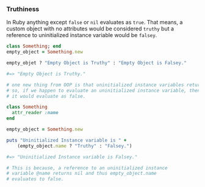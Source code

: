 ### Truthiness

In Ruby anything except `false` or `nil` evaluates as `true`. That means, a custom object with no attributes would be considered `truthy` but a reference to uninitialized instance variable would be `falsey`.

```ruby
class Something; end
empty_object = Something.new

empty_objet ? "Empty Object is Truthy" : "Empty Object is Falsey."

#=> "Empty Object is Truthy."

# one new thing from OOP is that uninitialized instance variables returns nil;
# so, if we happen to evaluate an uninitialized instance variable, then
# it would evaluate as false.

class Something
  attr_reader :name
end

empty_object = Something.new

puts "Uninitialized Instance variable is " +
    (empty_object.name ? "Truthy" : "Falsey.")

#=> "Uninitialized Instance variable is Falsey."

# This is because, a reference to an uninitialized instance
# variable @name returns nil and thus empty_object.name
# evaluates to false.
```